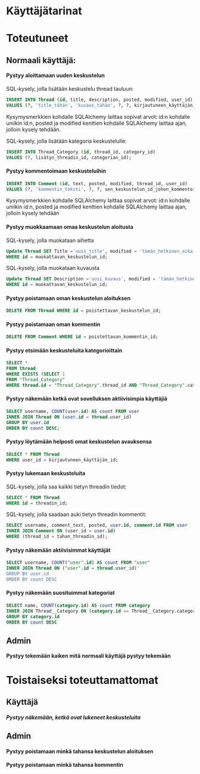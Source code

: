 # Käyttäjätarinat

# Toteutuneet

## Normaali käyttäjä: 

#### Pystyy aloittamaan uuden keskustelun

SQL-kysely, jolla lisätään keskustelu thread tauluun:

```SQL 
INSERT INTO Thread (id, title, description, posted, modified, user_id) 
VALUES (?, 'title_tähän', 'kuvaus_tähän', ?, ?, kirjautuneen_käyttäjän_id);
```

Kysymysmerkkien kohdalle SQLAlchemy laittaa sopivat arvot: id:n kohdalle uniikin id:n, posted ja modified kenttien kohdalle SQLAlchemy laittaa ajan, jolloin kysely tehdään.

SQL-kysely, jolla lisätään kategoria keskustelulle:

```SQL
INSERT INTO Thread_Category (id, thread_id, category_id)
VALUES (?, lisätyn_threadin_id, categorian_id);
```



#### Pystyy kommentoimaan keskusteluihin


```SQL
INSERT INTO Comment (id, text, posted, modified, thread_id, user_id) 
VALUES (?, 'kommentin_teksti', ?, ?, sen_keskustelun_id_johon_kommentoidaan, kirjautuneen_käyttäjän_id);
``` 

Kysymysmerkkien kohdalle SQLAlchemy laittaa sopivat arvot: id:n kohdalle uniikin id:n, posted ja modified kenttien kohdalle SQLAlchemy laittaa ajan, jolloin kysely tehdään



#### Pystyy muokkaamaan omaa keskustelun aloitusta

SQL-kysely, jolla muokataan aihetta

```SQL
Update Thread SET Title ='uusi_title', modified = 'tämän_hetkinen_aika' 
WHERE id = muokattavan_keskustelun_id;
```

SQL-kysely, jolla muokataan kuvausta

```SQL
Update Thread SET Description ='uusi_kuvaus', modified = 'tämän_hetkinen_aika' 
WHERE id = muokattavan_keskustelun_id;
```


#### Pystyy poistamaan oman keskustelun aloituksen


```SQL 
DELETE FROM Thread WHERE id = poistettavan_keskustelun_id;
```


#### Pystyy poistamaan oman kommentin


```SQL 
DELETE FROM Comment WHERE id = poistettavan_kommentin_id;
```



#### Pystyy etsimään keskusteluita kategorioittain

```SQL
SELECT *  
FROM thread
WHERE EXISTS (SELECT 1
FROM "Thread_Category"
WHERE thread.id = "Thread_Category".thread_id AND "Thread_Category".category_id = ?)
```

#### Pystyy näkemään ketkä ovat sovelluksen aktiivisimpia käyttäjiä


```SQL 
SELECT username, COUNT(user.id) AS count FROM user 
INNER JOIN Thread ON (user.id = thread.user_id)
GROUP BY user.id 
ORDER BY count DESC;
```

#### Pystyy löytämään helposti omat keskustelun avauksensa


```SQL
SELECT * FROM Thread
WHERE user_id = kirjautuneen_käyttäjän_id;
```
#### Pystyy lukemaan keskusteluita

SQL-kysely, jolla saa kaikki tietyn threadin tiedot:

```SQL
SELECT * FROM Thread
WHERE id = threadin_id;
```

SQL-kysely, jolla saadaan auki tietyn threadin kommentit: 

```SQL
SELECT username, comment_text, posted, user.id, comment.id FROM user
INNER JOIN Comment ON (user_id = user.id)
WHERE (thread_id = tahan_threadin_id);
```

#### Pystyy näkemään aktiivisimmat käyttäjät

```SQL
SELECT username, COUNT("user".id) AS count FROM "user"
INNER JOIN Thread ON ("user".id = thread.user_id)'
GROUP BY user.id
ORDER BY count DESC
```

#### Pystyy näkemään suosituimmat kategoriat
```SQL
SELECT name, COUNT(category.id) AS count FROM category
INNER JOIN Thread__Category ON (category.id == Thread__Category.category_id)
GROUP BY category.id
ORDER BY count DESC
``` 

## Admin

#### Pystyy tekemään kaiken mitä normaali käyttäjä pystyy tekemään

# Toistaiseksi toteuttamattomat

## Käyttäjä

##### Pystyy näkemään, ketkä ovat lukeneet keskusteluita

## Admin

#### Pystyy poistamaan minkä tahansa keskustelun aloituksen
#### Pystyy poistamaan minkä tahansa kommentin
